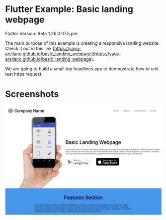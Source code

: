 # Flutter Example: Basic landing webpage

Flutter Version: Beta 1.26.0-17.5.pre

The main purpose of this example is creating a responsive landing website. Check it out in this link
[https://yayo-arellano.github.io/basic_landing_webpage](https://yayo-arellano.github.io/basic_landing_webpage).


We are going to build a small top headlines app to demonstrate how to unit test https request.

# Screenshots
![Image 1](https://github.com/Yayo-Arellano/basic_landing_webpage/blob/master/images/Image1.png?raw=true)  

